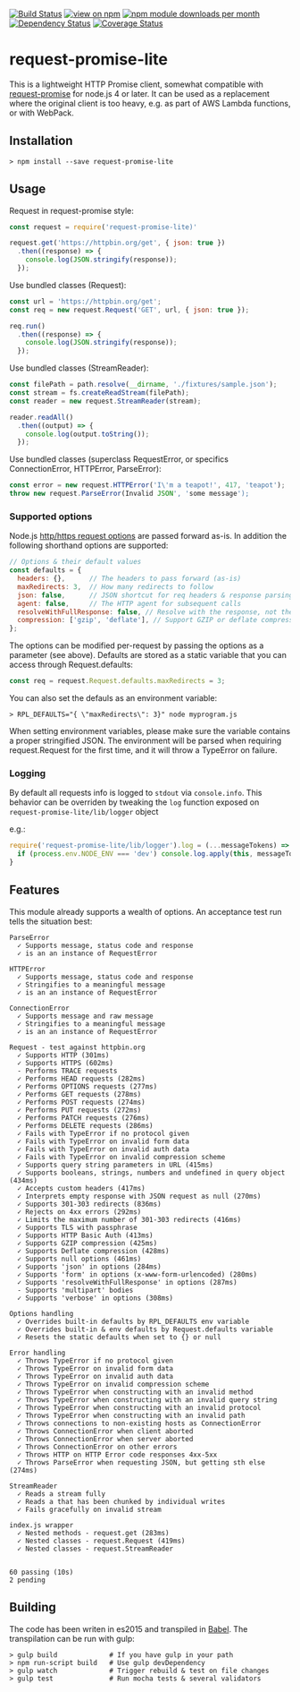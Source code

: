 [![Build Status](https://api.travis-ci.org/laurisvan/request-promise-lite.svg?branch=master)](https://travis-ci.org/laurisvan/request-promise-lite)
[![view on npm](http://img.shields.io/npm/v/request-promise-lite.svg)](https://www.npmjs.org/package/request-promise-lite)
[![npm module downloads per month](http://img.shields.io/npm/dm/request-promise-lite.svg)](https://www.npmjs.org/package/request-promise-lite)
[![Dependency Status](https://david-dm.org/laurisvan/request-promise-lite.svg)](https://david-dm.org/laurisvan/request-promise-lite)
[![Coverage Status](https://coveralls.io/repos/github/laurisvan/request-promise-lite/badge.svg?branch=master)](https://coveralls.io/github/laurisvan/request-promise-lite)

# request-promise-lite

This is a lightweight HTTP Promise client, somewhat compatible with
[request-promise](https://www.npmjs.com/package/request-promise) for node.js 4 or later. It can be used as a replacement where the original client is too heavy, e.g. as part of AWS Lambda functions, or with WebPack.

## Installation

    > npm install --save request-promise-lite

## Usage

Request in request-promise style:

```javascript
const request = require('request-promise-lite)'

request.get('https://httpbin.org/get', { json: true })
  .then((response) => {
    console.log(JSON.stringify(response));
  });
```

Use bundled classes (Request):

```javascript
const url = 'https://httpbin.org/get';
const req = new request.Request('GET', url, { json: true });

req.run()
  .then((response) => {
    console.log(JSON.stringify(response));
  });
```

Use bundled classes (StreamReader):

```javascript
const filePath = path.resolve(__dirname, './fixtures/sample.json');
const stream = fs.createReadStream(filePath);
const reader = new request.StreamReader(stream);

reader.readAll()
  .then((output) => {
    console.log(output.toString());
  });
```

Use bundled classes (superclass RequestError, or specifics ConnectionError,
HTTPError, ParseError):

```javascript
const error = new request.HTTPError('I\'m a teapot!', 417, 'teapot');
throw new request.ParseError(Invalid JSON', 'some message');
```

### Supported options

Node.js [http/https request options](https://nodejs.org/dist/latest-v4.x/docs/api/http.html#http_http_request_options_callback)
are passed forward as-is. In addition the following shorthand options are supported:

```javascript
// Options & their default values
const defaults = {
  headers: {},      // The headers to pass forward (as-is)
  maxRedirects: 3,  // How many redirects to follow
  json: false,      // JSON shortcut for req headers & response parsing
  agent: false,     // The HTTP agent for subsequent calls
  resolveWithFullResponse: false, // Resolve with the response, not the body
  compression: ['gzip', 'deflate'], // Support GZIP or deflate compression
};
```

The options can be modified per-request by passing the options as a parameter
(see above). Defaults are stored as a static variable that you can access
through Request.defaults:

```javascript
const req = request.Request.defaults.maxRedirects = 3;
```

You can also set the defauls as an environment variable:

    > RPL_DEFAULTS="{ \"maxRedirects\": 3}" node myprogram.js

When setting environment variables, please make sure the variable contains a
proper stringified JSON. The environment will be parsed when requiring
request.Request for the first time, and it will throw a TypeError on failure.

### Logging

By default all requests info is logged to `stdout` via `console.info`.
This behavior can be overriden by tweaking the `log` function exposed on `request-promise-lite/lib/logger` object

e.g.:

```javascript
require('request-promise-lite/lib/logger').log = (...messageTokens) => {
  if (process.env.NODE_ENV === 'dev') console.log.apply(this, messageTokens);
}
```

## Features

This module already supports a wealth of options. An acceptance test run tells
the situation best:

```
ParseError
  ✓ Supports message, status code and response
  ✓ is an an instance of RequestError

HTTPError
  ✓ Supports message, status code and response
  ✓ Stringifies to a meaningful message
  ✓ is an an instance of RequestError

ConnectionError
  ✓ Supports message and raw message
  ✓ Stringifies to a meaningful message
  ✓ is an an instance of RequestError

Request - test against httpbin.org
  ✓ Supports HTTP (301ms)
  ✓ Supports HTTPS (602ms)
  - Performs TRACE requests
  ✓ Performs HEAD requests (282ms)
  ✓ Performs OPTIONS requests (277ms)
  ✓ Performs GET requests (278ms)
  ✓ Performs POST requests (274ms)
  ✓ Performs PUT requests (272ms)
  ✓ Performs PATCH requests (276ms)
  ✓ Performs DELETE requests (286ms)
  ✓ Fails with TypeError if no protocol given
  ✓ Fails with TypeError on invalid form data
  ✓ Fails with TypeError on invalid auth data
  ✓ Fails with TypeError on invalid compression scheme
  ✓ Supports query string parameters in URL (415ms)
  ✓ Supports booleans, strings, numbers and undefined in query object (434ms)
  ✓ Accepts custom headers (417ms)
  ✓ Interprets empty response with JSON request as null (270ms)
  ✓ Supports 301-303 redirects (836ms)
  ✓ Rejects on 4xx errors (292ms)
  ✓ Limits the maximum number of 301-303 redirects (416ms)
  ✓ Supports TLS with passphrase
  ✓ Supports HTTP Basic Auth (413ms)
  ✓ Supports GZIP compression (425ms)
  ✓ Supports Deflate compression (428ms)
  ✓ Supports null options (461ms)
  ✓ Supports 'json' in options (284ms)
  ✓ Supports 'form' in options (x-www-form-urlencoded) (280ms)
  ✓ Supports 'resolveWithFullResponse' in options (287ms)
  - Supports 'multipart' bodies
  ✓ Supports 'verbose' in options (308ms)

Options handling
  ✓ Overrides built-in defaults by RPL_DEFAULTS env variable
  ✓ Overrides built-in & env defaults by Request.defaults variable
  ✓ Resets the static defaults when set to {} or null

Error handling
  ✓ Throws TypeError if no protocol given
  ✓ Throws TypeError on invalid form data
  ✓ Throws TypeError on invalid auth data
  ✓ Throws TypeError on invalid compression scheme
  ✓ Throws TypeError when constructing with an invalid method
  ✓ Throws TypeError when constructing with an invalid query string
  ✓ Throws TypeError when constructing with an invalid protocol
  ✓ Throws TypeError when constructing with an invalid path
  ✓ Throws connections to non-existing hosts as ConnectionError
  ✓ Throws ConnectionError when client aborted
  ✓ Throws ConnectionError when server aborted
  ✓ Throws ConnectionError on other errors
  ✓ Throws HTTP on HTTP Error code responses 4xx-5xx
  ✓ Throws ParseError when requesting JSON, but getting sth else (274ms)

StreamReader
  ✓ Reads a stream fully
  ✓ Reads a that has been chunked by individual writes
  ✓ Fails gracefully on invalid stream

index.js wrapper
  ✓ Nested methods - request.get (283ms)
  ✓ Nested classes - request.Request (419ms)
  ✓ Nested classes - request.StreamReader


60 passing (10s)
2 pending
```

## Building

The code has been writen in es2015 and transpiled in [Babel](https://babeljs.io/). The transpilation can be run with gulp:

    > gulp build             # If you have gulp in your path
    > npm run-script build   # Use gulp devDependency
    > gulp watch             # Trigger rebuild & test on file changes
    > gulp test              # Run mocha tests & several validators
